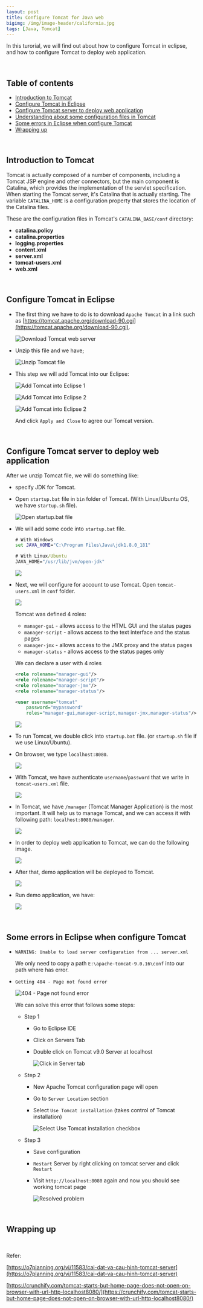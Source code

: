 ```yaml
---
layout: post
title: Configure Tomcat for Java web
bigimg: /img/image-header/california.jpg
tags: [Java, Tomcat]
---
```


In this turorial, we will find out about how to configure Tomcat in eclipse, and how to configure Tomcat to deploy web application.

<br>

## Table of contents
- [Introduction to Tomcat](#introduction-to-tomcat)
- [Configure Tomcat in Eclipse](#configure-tomcat-in-eclipse)
- [Configure Tomcat server to deploy web application](#configure-tomcat-server-to-deploy-web-application)
- [Understanding about some configuration files in Tomcat](#understanding-about-some-configuration-files-in-tomcat)
- [Some errors in Eclipse when configure Tomcat](#some-errors-in-eclipse-when-configure-tomcat)
- [Wrapping up](#wrapping-up)


<br>

## Introduction to Tomcat

Tomcat is actually composed of a number of components, including a Tomcat JSP engine and other connectors, but the main component is Catalina, which provides the implementation of the servlet specification. When starting the Tomcat server, it's Catalina that is actually starting. The variable ```CATALINA_HOME``` is a configuration property that stores the location of the Catalina files.

These are the configuration files in Tomcat's ```CATALINA_BASE/conf``` directory:
- **catalina.policy**
- **catalina.properties**
- **logging.properties**
- **content.xml**
- **server.xml**
- **tomcat-users.xml**
- **web.xml**


<br>

## Configure Tomcat in Eclipse
- The first thing we have to do is to download ```Apache Tomcat``` in a link such as [https://tomcat.apache.org/download-90.cgi](https://tomcat.apache.org/download-90.cgi).

    ![Download Tomcat web server](../img/Java-Common/tomcat-eclipse/download-tomcat.png)

- Unzip this file and we have;

    ![Unzip Tomcat file](../img/Java-Common/tomcat-eclipse/unzip-apache-tomcat.png)

- This step we will add Tomcat into our Eclipse:

    ![Add Tomcat into Eclipse 1](../img/Java-Common/tomcat-eclipse/add-tomcat-eclipse-1.png)

    ![Add Tomcat into Eclipse 2](../img/Java-Common/tomcat-eclipse/add-tomcat-eclipse-2.png)

    ![Add Tomcat into Eclipse 2](../img/Java-Common/tomcat-eclipse/add-tomcat-eclipse-3.png)

    And click ```Apply and Close``` to agree our Tomcat version.

<br>

## Configure Tomcat server to deploy web application
After we unzip Tomcat file, we will do something like: 
- specify JDK for Tomcat.
- Open ```startup.bat``` file in ```bin``` folder of Tomcat. (With Linux/Ubuntu OS, we have ```startup.sh``` file).

    ![Open startup.bat file](../img/Java-Common/tomcat-eclipse/deploy-web-app-tomcat-1.png)

- We will add some code into ```startup.bat``` file.

    ```bat
    # With Windows
    set JAVA_HOME="C:\Program Files\Java\jdk1.8.0_181"

    # With Linux/Ubuntu
    JAVA_HOME="/usr/lib/jvm/open-jdk"
    ```

    ![](../img/Java-Common/tomcat-eclipse/deploy-web-app-tomcat-2.png)

- Next, we will configure for account to use Tomcat. Open ```tomcat-users.xml``` in ```conf``` folder.

    ![](../img/Java-Common/tomcat-eclipse/deploy-web-app-tomcat-3.png)

    Tomcat was defined 4 roles: 
    - ```manager-gui``` - allows access to the HTML GUI and the status pages
    - ```manager-script``` - allows access to the text interface and the status pages
    - ```manager-jmx``` - allows access to the JMX proxy and the status pages
    - ```manager-status``` - allows access to the status pages only

    We can declare a user with 4 roles

    ```xml
    <role rolename="manager-gui"/>
    <role rolename="manager-script"/>
    <role rolename="manager-jmx"/>
    <role rolename="manager-status"/>
    
    <user username="tomcat"
        password="mypassword"
        roles="manager-gui,manager-script,manager-jmx,manager-status"/>
    ```

    ![](../img/Java-Common/tomcat-eclipse/deploy-web-app-tomcat-4.png)

- To run Tomcat, we double click into ```startup.bat``` file. (or ```startup.sh``` file if we use Linux/Ubuntu).

- On browser, we type ```localhost:8080```.

    ![](../img/Java-Common/tomcat-eclipse/deploy-web-app-tomcat-5.png)

- With Tomcat, we have authenticate ```username```/```password``` that we write in ```tomcat-users.xml``` file.

    ![](../img/Java-Common/tomcat-eclipse/deploy-web-app-tomcat-6.png)

- In Tomcat, we have ```/manager``` (Tomcat Manager Application) is the most important. It will help us to manage Tomcat, and we can access it with following path: ```localhost:8080/manager```.

    ![](../img/Java-Common/tomcat-eclipse/deploy-web-app-tomcat-7.png)

- In order to deploy web application to Tomcat, we can do the following image.

    ![](../img/Java-Common/tomcat-eclipse/deploy-web-app-tomcat-8.png)

- After that, demo application will be deployed to Tomcat.

    ![](../img/Java-Common/tomcat-eclipse/deploy-web-app-tomcat-9.png)

- Run demo application, we have:

    ![](../img/Java-Common/tomcat-eclipse/deploy-web-app-tomcat-result.png)



<br>

## Some errors in Eclipse when configure Tomcat
- ```WARNING: Unable to load server configuration from ... server.xml```
    
    We only need to copy a path ```E:\apache-tomcat-9.0.16\conf``` into our path where has error.

- ```Getting 404 - Page not found error```

    ![404 - Page not found error](../img/Java-Common/tomcat-eclipse/how-to-solve-Apache-Tomcat-404-Page-not-found-error.png)

    We can solve this error that follows some steps:
    - Step 1

        - Go to Eclipse IDE
        - Click on Servers Tab
        - Double click on Tomcat v9.0 Server at localhost

            ![Click in Server tab](../img/Java-Common/tomcat-eclipse/on-Servers-Tab-double-click-on-Tomcat-Server.png)

    - Step 2

        - New Apache Tomcat configuration page will open
        - Go to ```Server Location``` section
        - Select ```Use Tomcat installation``` (takes control of Tomcat installation)

            ![Select Use Tomcat installation checkbox](../img/Java-Common/tomcat-eclipse/Apache-Tomcat-Server-Location-Change-to-Fix-404-Error.png)

    - Step 3

        - Save configuration
        - ```Restart``` Server by right clicking on tomcat server and click ```Restart```
        - Visit ```http://localhost:8080``` again and now you should see working tomcat page

            ![Resolved problem](../img/Java-Common/tomcat-eclipse/Localhost-8080-404-not-found-apache-tomcat-error-resolved.png)

<br>

## Wrapping up



<br>

Refer:

[https://o7planning.org/vi/11583/cai-dat-va-cau-hinh-tomcat-server](https://o7planning.org/vi/11583/cai-dat-va-cau-hinh-tomcat-server)

[https://crunchify.com/tomcat-starts-but-home-page-does-not-open-on-browser-with-url-http-localhost8080/](https://crunchify.com/tomcat-starts-but-home-page-does-not-open-on-browser-with-url-http-localhost8080/)